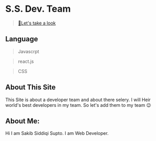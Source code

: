 # S.S. Dev. Team

<blockquote>
<a href="https://dev-team-s15.netlify.app/">🧐Let's take a look</a>
</blockquote>

## Language

<blockquote> Javascrpt</blockquote>
<blockquote> react.js</blockquote>
<blockquote> CSS</blockquote>

## About This Site

<p>This Site is about a developer team and about there selery. I will Heir world's best developers in my team. So let's add them to my team 😉</p>

## About Me:
<p>Hi I am Sakib Siddiqi Supto. I am Web Developer. </p>
